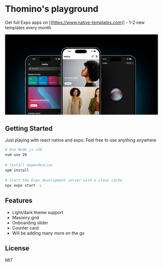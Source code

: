 # Thomino's playground
Get full Expo apps on [(https://www.native-templates.com)] - 1-2 new templates every month

![Get full Expo apps on www.native-templates.com - 1-2 new templates every month](assets/img/readme/readme.jpg)



## Getting Started
Just playing with react native and expo. Feel free to use anything anywhere

```bash
# Use Node.js v20
nvm use 20

# Install dependencies
npm install

# Start the Expo development server with a clean cache
npx expo start -c
```

## Features

- Light/dark theme support
- Masonry grid
- Onboarding slider
- Counter card
- Will be adding many more on the go


## License

MIT 